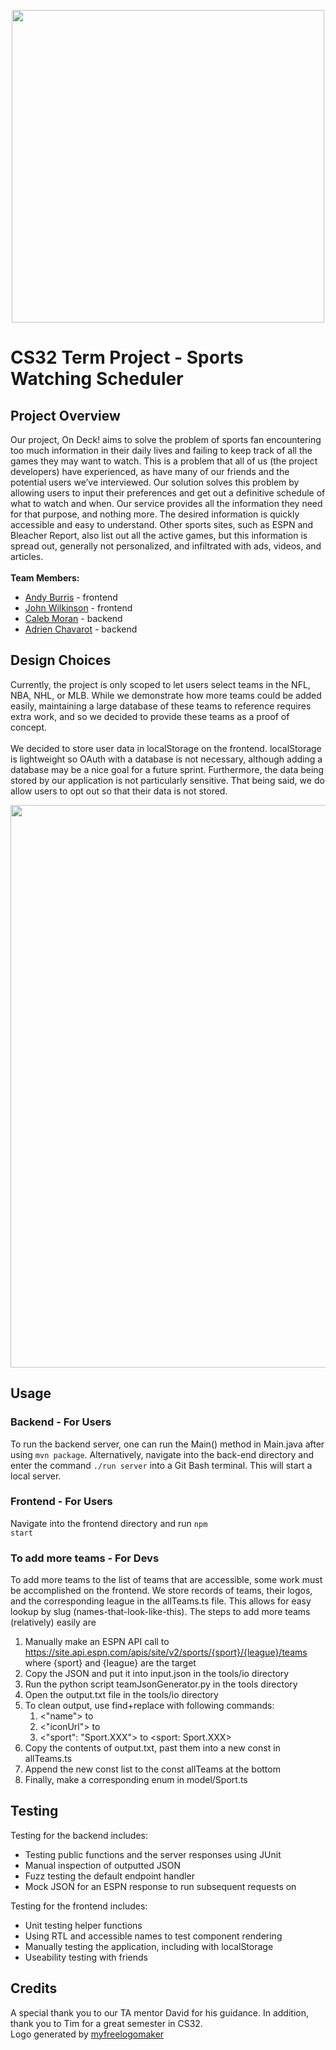 <p align="center">
  <img src="https://github.com/cs0320-f2022/term-project-aburris3-achavaro-cmoran5-jwilkin7/blob/master/frontend/public/images/logo.png?raw=true" width="500">
<p>

# CS32 Term Project - Sports Watching Scheduler
## Project Overview
Our project, On Deck! aims to solve the problem of sports fan encountering too much information in their daily lives and failing to keep track of all the games they may want to watch. This is a problem that all of us (the project developers) have experienced, as have many of our friends and the potential users we’ve interviewed. Our solution solves this problem by allowing users to input their preferences and get out a definitive schedule of what to watch and when. Our service provides all the information they need for that purpose, and nothing more. The desired information is quickly accessible and easy to understand. Other sports sites, such as ESPN and Bleacher Report, also list out all the active games, but this information is spread out, generally not personalized, and infiltrated with ads, videos, and articles.
<br>
<br>
**Team Members:**
- [Andy Burris](https://github.com/andyburris) - frontend 
- [John Wilkinson](https://github.com/wilkyrlx) - frontend
- [Caleb Moran](https://github.com/cm3cm) - backend
- [Adrien Chavarot](https://github.com/chavarota) - backend

## Design Choices
Currently, the project is only scoped to let users select teams in the NFL, NBA, NHL, or MLB. While we demonstrate how more teams could be added easily, maintaining a large database of these teams to reference requires extra work, and so we decided to provide these teams as a proof of concept. 
<br>
<br>
We decided to store user data in localStorage on the frontend. localStorage is lightweight so OAuth with a database is not necessary, although adding a database may be a nice goal for a future sprint. Furthermore, the data being stored by our application is not particularly sensitive. That being said, we do allow users to opt out so that their data is not stored.

<p align="center">
  <img src="https://github.com/cs0320-f2022/term-project-aburris3-achavaro-cmoran5-jwilkin7/blob/master/frontend/public/images/demo-ss.jpg?raw=true" width="900">
<p>

## Usage
### Backend - For Users
To run the backend server, one can run the Main() method in Main.java after using <code>mvn package</code>. Alternatively, navigate into the back-end directory and enter the command <code>./run server</code> into a Git Bash terminal. This will start a local server.

### Frontend - For Users
Navigate into the frontend directory and run <code>npm start</code>

### To add more teams - For Devs
To add more teams to the list of teams that are accessible, some work must be accomplished on the frontend. We store records of teams, their logos, and the corresponding league in the allTeams.ts file. This allows for easy lookup by slug (names-that-look-like-this). The steps to add more teams (relatively) easily are
1. Manually make an ESPN API call to https://site.api.espn.com/apis/site/v2/sports/{sport}/{league}/teams where {sport} and {league} are the target 
2. Copy the JSON and put it into input.json in the tools/io directory
3. Run the python script teamJsonGenerator.py in the tools directory
4. Open the output.txt file in the tools/io directory
5. To clean output, use find+replace with following commands:
    1. <"name"> to <name>
    2. <"iconUrl"> to <iconUrl>
    3. <"sport": "Sport.XXX"> to <sport: Sport.XXX>
6. Copy the contents of output.txt, past them into a new const in allTeams.ts
7. Append the new const list to the const allTeams at the bottom
8. Finally, make a corresponding enum in model/Sport.ts

## Testing
Testing for the backend includes:
- Testing public functions and the server responses using JUnit
- Manual inspection of outputted JSON
- Fuzz testing the default endpoint handler
- Mock JSON for an ESPN response to run subsequent requests on

Testing for the frontend includes:
- Unit testing helper functions
- Using RTL and accessible names to test component rendering
- Manually testing the application, including with localStorage
- Useability testing with friends


## Credits
A special thank you to our TA mentor David for his guidance. In addition, thank you to Tim for a great semester in CS32.
<br>
Logo generated by [myfreelogomaker](https://myfreelogomaker.com)
